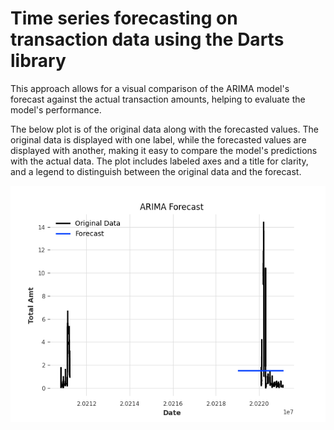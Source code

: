 # Time series forecasting on transaction data using the Darts library

This approach allows for a visual comparison of the ARIMA model's forecast against the actual transaction amounts, helping to evaluate the model's performance.

The below plot is of the original data along with the forecasted values. The original data is displayed with one label, while the forecasted values are displayed with another, making it easy to compare the model's predictions with the actual data. The plot includes labeled axes and a title for clarity, and a legend to distinguish between the original data and the forecast.

![Arima Forecast](images/darts.png)